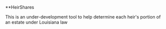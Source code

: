 **HeirShares

This is an under-development tool to help determine each heir's portion of an estate under Louisiana law 
